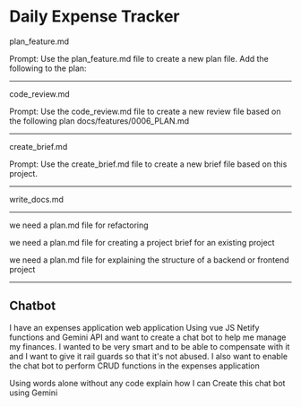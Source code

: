 # Daily Expense Tracker

plan_feature.md

Prompt:
Use the plan_feature.md file to create a new plan file. Add the following to the plan: <add prompt here>

--------------

code_review.md

Prompt:
Use the code_review.md file to create a new review file based on the following plan docs/features/0006_PLAN.md 

--------------

create_brief.md

Prompt:
Use the create_brief.md file to create a new brief file based on this project.

--------------

write_docs.md

---------------

we need a plan.md file for refactoring

we need a plan.md file for creating a project brief for an existing project

we need a plan.md file for explaining the structure of a backend or frontend project


-----------------

## Chatbot
I have an expenses application web application Using vue JS Netify functions and Gemini API and want to create a chat bot to help me manage my finances. I wanted to be very smart and to be able to compensate with it and I want to give it rail guards so that it's not abused. I also want to enable the chat bot to perform CRUD functions in the expenses application

Using words alone without any code explain how I can Create this chat bot using Gemini
